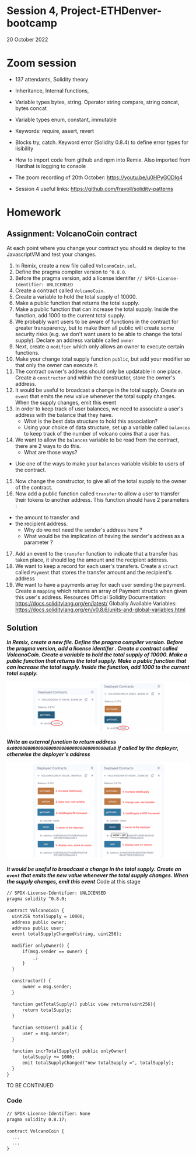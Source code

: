 # Session 4, Project-ETHDenver-bootcamp
20 October 2022
# Zoom session

* 137 attendants, Solidity theory
* Inheritance, Internal functions,
*  Variable types bytes, string. Operator string compare, string concat, bytes concat
*  Variable types enum, constant, immutable
*  Keywords: require, assert, revert
*  Blocks try, catch. Keyword error (Solidity 0.8.4) to define error types for lisibility
*  How to import code from github and npm into Remix. Also imported from Hardhat is logging to console

* The zoom recording of 20th October: https://youtu.be/u0HPyGODIg4
* Session 4 useful links: https://github.com/fravoll/solidity-patterns

# Homework
## Assignment: VolcanoCoin contract
At each point where you change your contract you should re deploy to the JavascriptVM
and test your changes.
1. In Remix, create a new file called `VolcanoCoin.sol`.
2. Define the pragma compiler version to `^0.8.0`.
3. Before the pragma version, add a license identifer  `// SPDX-License-Identifier: UNLICENSED`
4. Create a contract called `VolcanoCoin`.
5. Create a variable to hold the total supply of 10000.
6. Make a public function that returns the total supply.
7. Make a public function that can increase the total supply. Inside the function, add 1000
to the current total supply.
8. We probably want users to be aware of functions in the contract for greater
transparency, but to make them all public will create some security risks (e.g. we don't
want users to be able to change the total supply).
Declare an address variable called `owner`
9. Next, create a `modifier` which only allows an owner to execute certain functions.
10. Make your change total supply function `public`, but add your modifier so that only
the owner can execute it.
11. The contract owner's address should only be updatable in one place. Create a
`constructor` and within the constructor, store the owner's address.
12. It would be useful to broadcast a change in the total supply. Create an `event` that emits
the new value whenever the total supply changes. When the supply changes, emit this
event
13. In order to keep track of user balances, we need to associate a user's address with the
balance that they have.
    * What is the best data structure to hold this association?
    * Using your choice of data structure, set up a variable called `balances` to keep
track of the number of volcano coins that a user has.
14. We want to allow the `balances` variable to be read from the contract, there are 2 ways
to do this.
    * What are those ways?
- Use one of the ways to make your `balances` variable visible to users of the contract.
15. Now change the constructor, to give all of the total supply to the owner of the
contract.
16. Now add a public function called `transfer` to allow a user to transfer their tokens to
another address. This function should have 2 parameters :
* the amount to transfer and
* the recipient address.
    * Why do we not need the sender's address here ?
    * What would be the implication of having the sender's address as a parameter ?
17. Add an event to the `transfer` function to indicate that a transfer has taken place, it
should log the amount and the recipient address.
18. We want to keep a record for each user's transfers. Create a `struct` called `Payment`
that stores the transfer amount and the recipient's address
19. We want to have a payments array for each user sending the payment. Create a
`mapping` which returns an array of Payment structs when given this user's address.
Resources
Official Solidity Documentation: https://docs.soliditylang.org/en/latest/
Globally Available Variables: https://docs.soliditylang.org/en/v0.8.6/units-and-global-variables.html


## Solution
_**In Remix, create a new file. Define the pragma compiler version. Before the pragma version, add a license identifer . Create a contract called VolcanoCoin. Create a variable to hold the total supply of 10000. Make a public function that returns the total supply. Make a public function that can increase the total supply. Inside the function, add 1000 to the current total supply.**_

![screen shot of Remix](Solutions/homework4_solution1a.png)

_**Write an external function to return address `0x000000000000000000000000000000000000dEaD` if called by the deployer, otherwise the deployer's address**_

![screen shot of Remix](Solutions/homework4_solution2a.png)

_**It would be useful to broadcast a change in the total supply. Create an `event` that emits the new value whenever the total supply changes. When the supply changes, emit this event**_
Code at this stage
  ```
// SPDX-License-Identifier: UNLICENSED
pragma solidity ^0.8.0;

contract VolcanoCoin {
    uint256 totalSupply = 10000;
    address public owner;
    address public user;
    event totalSupplyChanged(string, uint256);

    modifier onlyOwner() {
        if(msg.sender == owner) {
            _;
        }
    }

    constructor() {
        owner = msg.sender;
    }

    function getTotalSupply() public view returns(uint256){
        return totalSupply;
    }

    function setUser() public {
        user = msg.sender;
    }

    function incrTotalSupply() public onlyOwner{
        totalSupply += 1000;
        emit totalSupplyChanged("new totalSupply =", totalSupply);
    }
}
  ```

  TO BE CONTINUED

### Code
  ```
// SPDX-License-Identifier: None
pragma solidity 0.8.17;

contract VolcanoCoin {
    ...
    ...
}
  ```

